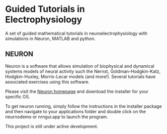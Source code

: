 # Guided Tutorials in Electrophysiology
A set of guided mathematical tutorials in neuroelectrophysiology with simulations in Neuron, MATLAB and python.

## NEURON
Neuron is a software that allows simulation of biophysical and dynamical systems models of neural activity such the Nernst, Goldman-Hodgkin-Katz, Hodgkin-Huxley, Morris-Lecar models (and more!). Several tutorials have associated exercises using this software.

Please visit the [Neuron homepage](https://www.neuron.yale.edu/neuron/download) and download the installer for your specific OS.

To get neuron running, simply follow the instructions in the installer package and then navigate to your applications folder and double click on the neurnodemo or nrngui.app to launch the program.

This project is still under active development.
